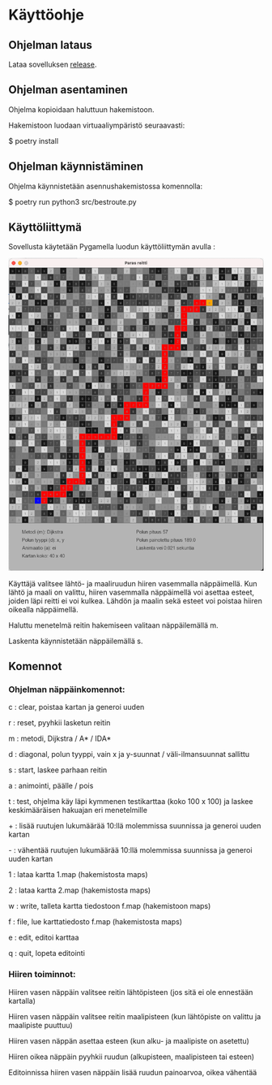 # Käyttöohje

## Ohjelman lataus

Lataa sovelluksen [release](https://github.com/lautanal/tiralabra/releases/tag/VIIKKO5).

## Ohjelman asentaminen

Ohjelma kopioidaan haluttuun hakemistoon.

Hakemistoon luodaan virtuaaliympäristö seuraavasti:

$ poetry install

## Ohjelman käynnistäminen

Ohjelma käynnistetään asennushakemistossa komennolla:

$ poetry run python3 src/bestroute.py

## Käyttöliittymä

Sovellusta käytetään Pygamella luodun käyttöliittymän avulla :

<img src="png/Ui.png" width="750">

Käyttäjä valitsee lähtö- ja maaliruudun hiiren vasemmalla näppäimellä.  Kun lähtö ja maali on valittu, hiiren vasemmalla näppäimellä voi asettaa esteet, joiden läpi reitti ei voi kulkea.
Lähdön ja maalin sekä esteet voi poistaa hiiren oikealla näppäimellä.

Haluttu menetelmä reitin hakemiseen valitaan näppäilemällä m.

Laskenta käynnistetään näppäilemällä s.

## Komennot

### Ohjelman näppäinkomennot:

c : clear, poistaa kartan ja generoi uuden

r : reset, pyyhkii lasketun reitin

m : metodi, Dijkstra / A* / IDA*

d : diagonal, polun tyyppi, vain x ja y-suunnat / väli-ilmansuunnat sallittu

s : start, laskee parhaan reitin

a : animointi, päälle / pois

t : test, ohjelma käy läpi kymmenen testikarttaa (koko 100 x 100) ja laskee keskimääräisen hakuajan
    eri menetelmille

\+ : lisää ruutujen lukumäärää 10:llä molemmissa suunnissa ja generoi uuden kartan

\- : vähentää ruutujen lukumäärää 10:llä molemmissa suunnissa ja generoi uuden kartan

1 : lataa kartta 1.map (hakemistosta maps)

2 : lataa kartta 2.map (hakemistosta maps)

w : write, talleta kartta tiedostoon f.map (hakemistoon maps)

f : file, lue karttatiedosto f.map (hakemistosta maps)

e : edit, editoi karttaa

q : quit, lopeta editointi

### Hiiren toiminnot:

Hiiren vasen näppäin valitsee reitin lähtöpisteen (jos sitä ei ole ennestään kartalla)

Hiiren vasen näppäin valitsee reitin maalipisteen (kun lähtöpiste on valittu ja maalipiste puuttuu)

Hiiren vasen näppän asettaa esteen (kun alku- ja maalipiste on asetettu)

Hiiren oikea näppäin pyyhkii ruudun (alkupisteen, maalipisteen tai esteen)

Editoinnissa hiiren vasen näppäin lisää ruudun painoarvoa, oikea vähentää






